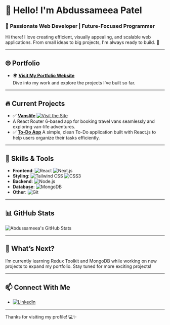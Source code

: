 # 👋 Hello! I'm Abdussameea Patel  

### 🌟 **Passionate Web Developer | Future-Focused Programmer**  

Hi there! I love creating efficient, visually appealing, and scalable web applications. From small ideas to big projects, I'm always ready to build. 🚀  

---

## 🌐 **Portfolio**  
- 🌍 [**Visit My Portfolio Website**](https://abdussameeaportfolio.netlify.app/)  
  Dive into my work and explore the projects I've built so far.

---

## 🔥 **Current Projects**  

- ✅ [**Vanslife**]([https://github.com/Abdussameea/todo](https://github.com/abdussameea1813/To-do)) [![Visit the Site](https://img.shields.io/badge/Live-Demo-green)](https://vannslife.netlify.app/)
- A React Router 6-based app for booking travel vans seamlessly and exploring van-life adventures.
- ✅ [**To-Do App**]([https://github.com/abdussameea1813/van-life](https://github.com/abdussameea1813/van-life))  
  A simple, clean To-Do application built with React.js to help users organize their tasks efficiently.  

---

## 💼 **Skills & Tools**  
- **Frontend**: ![React](https://img.shields.io/badge/React-61DAFB?style=for-the-badge&logo=react&logoColor=black) ![Next.js](https://img.shields.io/badge/Next.js-000000?style=for-the-badge&logo=nextdotjs)  
- **Styling**: ![Tailwind CSS](https://img.shields.io/badge/Tailwind%20CSS-38B2AC?style=for-the-badge&logo=tailwind-css&logoColor=white) ![CSS3](https://img.shields.io/badge/CSS3-%231572B6.svg?style=for-the-badge&logo=css3&logoColor=white)  
- **Backend**: ![Node.js](https://img.shields.io/badge/Node.js-43853D?style=for-the-badge&logo=node.js&logoColor=white)  
- **Database**: ![MongoDB](https://img.shields.io/badge/MongoDB-4EA94B?style=for-the-badge&logo=mongodb&logoColor=white)  
- **Other**: ![Git](https://img.shields.io/badge/Git-F05032?style=for-the-badge&logo=git&logoColor=white)  

---

## 📊 **GitHub Stats**  
![Abdussameea's GitHub Stats](https://github-readme-stats.vercel.app/api?username=abdussameea1813&show_icons=true&theme=radical)

---

## 🌱 **What’s Next?**  
I’m currently learning Redux Toolkit and MongoDB while working on new projects to expand my portfolio. Stay tuned for more exciting projects!  

---

## 📫 **Connect With Me**  
- [![LinkedIn](https://img.shields.io/badge/LinkedIn-Abdussameea%20Patel-blue?style=for-the-badge&logo=linkedin)](https://linkedin.com/in/abdussameea-patel)  

---

Thanks for visiting my profile! 💻✨  
